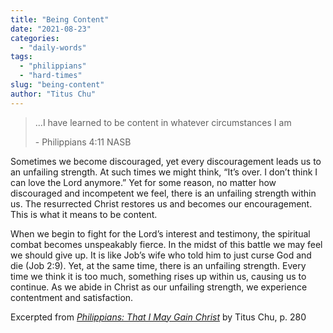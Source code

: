 ```yaml
---
title: "Being Content"
date: "2021-08-23"
categories: 
  - "daily-words"
tags: 
  - "philippians"
  - "hard-times"
slug: "being-content"
author: "Titus Chu"
---
```


> ...I have learned to be content in whatever circumstances I am
> 
> \- Philippians 4:11 NASB

Sometimes we become discouraged, yet every discouragement leads us to an unfailing strength. At such times we might think, “It’s over. I don’t think I can love the Lord anymore.” Yet for some reason, no matter how discouraged and incompetent we feel, there is an unfailing strength within us. The resurrected Christ restores us and becomes our encouragement. This is what it means to be content.

When we begin to fight for the Lord’s interest and testimony, the spiritual combat becomes unspeakably fierce. In the midst of this battle we may feel we should give up. It is like Job’s wife who told him to just curse God and die (Job 2:9). Yet, at the same time, there is an unfailing strength. Every time we think it is too much, something rises up within us, causing us to continue. As we abide in Christ as our unfailing strength, we experience contentment and satisfaction.

Excerpted from _[Philippians: That I May Gain Christ](https://www.asweetsavor.org/book-philippians/)_ by Titus Chu, p. 280
